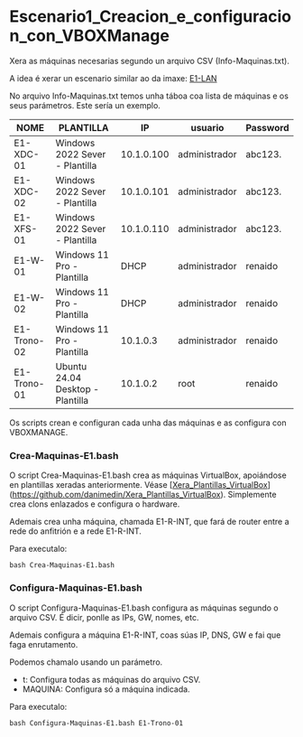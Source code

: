 # Escenario1_Creacion_e_configuracion_con_VBOXManage



Xera as máquinas necesarias segundo un arquivo CSV (Info-Maquinas.txt).

A idea é xerar un escenario similar ao da imaxe: [E1-LAN](https://github.com/danimedin/Escenario1_Creacion_e_configuracion_con_VBOXManage/blob/main/E1%20-%20Xilgaro%20-%20LAN.jpg?raw=true)

No arquivo Info-Maquinas.txt temos unha táboa coa lista de máquinas e os seus parámetros. Este sería un exemplo.



| NOME        | PLANTILLA                        | IP         | usuario       | Password |
| ----------- | -------------------------------- | ---------- | ------------- | -------- |
| E1-XDC-01   | Windows 2022 Sever - Plantilla   | 10.1.0.100 | administrador | abc123.  |
| E1-XDC-02   | Windows 2022 Sever - Plantilla   | 10.1.0.101 | administrador | abc123.  |
| E1-XFS-01   | Windows 2022 Sever - Plantilla   | 10.1.0.110 | administrador | abc123.  |
| E1-W-01     | Windows 11 Pro - Plantilla       | DHCP       | administrador | renaido  |
| E1-W-02     | Windows 11 Pro - Plantilla       | DHCP       | administrador | renaido  |
| E1-Trono-02 | Windows 11 Pro - Plantilla       | 10.1.0.3   | administrador | renaido  |
| E1-Trono-01 | Ubuntu 24.04 Desktop - Plantilla | 10.1.0.2   | root          | renaido  |



Os scripts crean e configuran cada unha das máquinas e as configura con VBOXMANAGE.

### Crea-Maquinas-E1.bash

O script Crea-Maquinas-E1.bash crea as máquinas VirtualBox, apoiándose en plantillas xeradas anteriormente. Véase [[Xera_Plantillas_VirtualBox](https://github.com/danimedin/Xera_Plantillas_VirtualBox)](https://github.com/danimedin/Xera_Plantillas_VirtualBox). Simplemente crea clons enlazados e configura o hardware.

Ademais crea unha máquina, chamada E1-R-INT, que fará de router entre a rede do anfitrión e a rede E1-R-INT.

Para executalo:

```
bash Crea-Maquinas-E1.bash
```



### Configura-Maquinas-E1.bash

O script Configura-Maquinas-E1.bash configura as máquinas segundo o arquivo CSV. É dicir, ponlle as IPs, GW, nomes, etc. 

Ademais configura a máquina E1-R-INT, coas súas IP, DNS, GW e fai que faga enrutamento.

Podemos chamalo usando un parámetro. 

-  t: Configura todas as máquinas do arquivo CSV.
- MAQUINA: Configura só a máquina indicada. 



Para executalo:

```
bash Configura-Maquinas-E1.bash E1-Trono-01
```






